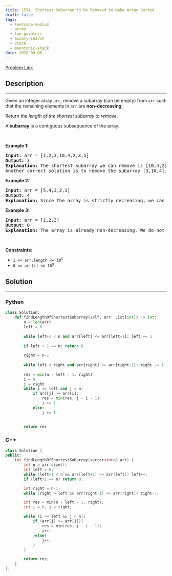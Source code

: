 ```yaml
---
title: 1574. Shortest Subarray to be Removed to Make Array Sorted
draft: false
tags: 
  - leetcode-medium
  - array
  - two-pointers
  - binary-search
  - stack
  - monotonic-stack
date: 2020-09-06
---
```


[Problem Link](https://leetcode.com/problems/shortest-subarray-to-be-removed-to-make-array-sorted/)

## Description

---
<p>Given an integer array <code>arr</code>, remove a subarray (can be empty) from <code>arr</code> such that the remaining elements in <code>arr</code> are <strong>non-decreasing</strong>.</p>

<p>Return <em>the length of the shortest subarray to remove</em>.</p>

<p>A <strong>subarray</strong> is a contiguous subsequence of the array.</p>

<p>&nbsp;</p>
<p><strong class="example">Example 1:</strong></p>

<pre>
<strong>Input:</strong> arr = [1,2,3,10,4,2,3,5]
<strong>Output:</strong> 3
<strong>Explanation:</strong> The shortest subarray we can remove is [10,4,2] of length 3. The remaining elements after that will be [1,2,3,3,5] which are sorted.
Another correct solution is to remove the subarray [3,10,4].
</pre>

<p><strong class="example">Example 2:</strong></p>

<pre>
<strong>Input:</strong> arr = [5,4,3,2,1]
<strong>Output:</strong> 4
<strong>Explanation:</strong> Since the array is strictly decreasing, we can only keep a single element. Therefore we need to remove a subarray of length 4, either [5,4,3,2] or [4,3,2,1].
</pre>

<p><strong class="example">Example 3:</strong></p>

<pre>
<strong>Input:</strong> arr = [1,2,3]
<strong>Output:</strong> 0
<strong>Explanation:</strong> The array is already non-decreasing. We do not need to remove any elements.
</pre>

<p>&nbsp;</p>
<p><strong>Constraints:</strong></p>

<ul>
	<li><code>1 &lt;= arr.length &lt;= 10<sup>5</sup></code></li>
	<li><code>0 &lt;= arr[i] &lt;= 10<sup>9</sup></code></li>
</ul>


## Solution

---
### Python
``` py title='shortest-subarray-to-be-removed-to-make-array-sorted'
class Solution:
    def findLengthOfShortestSubarray(self, arr: List[int]) -> int:
        n = len(arr)
        left = 0
        
        while left+1 < n and arr[left] <= arr[left+1]: left += 1
            
        if left + 1 == n: return 0
        
        right = n-1
        
        while left < right and arr[right] >= arr[right-1]: right -= 1
        
        res = min(n - left - 1, right)
        i = 0
        j = right
        while i <= left and j < n:
            if arr[j] >= arr[i]:
                res = min(res, j - i - 1)
                i += 1
            else:
                j += 1
            
        
        return res 
```
### C++
``` cpp title='shortest-subarray-to-be-removed-to-make-array-sorted'
class Solution {
public:
    int findLengthOfShortestSubarray(vector<int>& arr) {
        int n = arr.size();
        int left = 0;
        while (left+1 < n && arr[left+1] >= arr[left]) left++;
        if (left+1 == n) return 0;

        int right = n-1;
        while (right > left && arr[right-1] <= arr[right]) right--;

        int res = min(n - left - 1, right);
        int i = 0, j = right;

        while (i <= left && j < n){
            if (arr[j] >= arr[i]){
                res = min(res, j - i - 1);
                i++;
            }else{
                j++;
            }
        }

        return res;
    }
};
```

